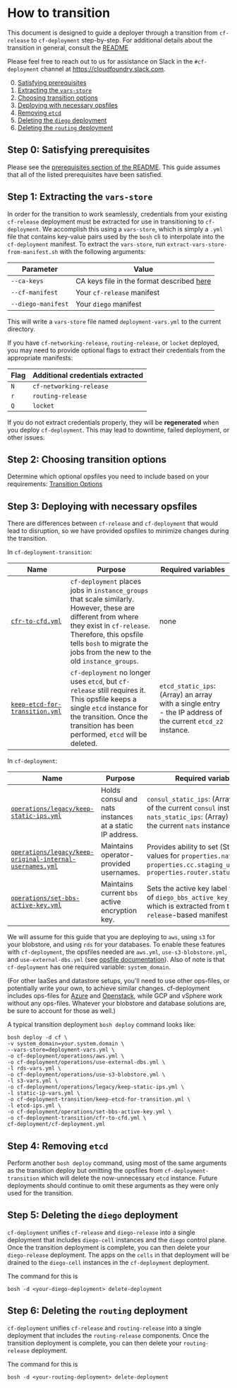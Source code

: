 # How to transition

This document is designed
to guide a deployer
through a transition
from `cf-release` to `cf-deployment`
step-by-step.
For additional details
about the transition in general,
consult the [README](README.md)

Please feel free
to reach out to us for assistance
on Slack
in the `#cf-deployment` channel
at https://cloudfoundry.slack.com.

0. [Satisfying prerequisites](#prerequisites)
1. [Extracting the `vars-store`](#vars-store-extraction)
1. [Choosing transition options](#transition-options)
1. [Deploying with necessary opsfiles](#transition-deployment)
1. [Removing `etcd`](#remove-etcd)
1. [Deleting the `diego` deployment](#delete-diego)
1. [Deleting the `routing` deployment](#delete-routing)

## <a id="prerequisites"></a> Step 0: Satisfying prerequisites

Please see the [prerequisites section of the README](README.md#prerequisites).
This guide assumes that
all of the listed prerequisites
have been satisfied.

## <a id="vars-store-extraction"></a> Step 1: Extracting the `vars-store`

In order for the transition
to work seamlessly,
credentials from
your existing `cf-release` deployment
must be extracted
for use in transitioning to `cf-deployment`.
We accomplish this using a
`vars-store`, which is simply a `.yml` file
that contains key-value pairs
used by the `bosh` cli
to interpolate into the `cf-deployment` manifest.
To extract the `vars-store`,
run `extract-vars-store-from-manifest.sh`
with the following arguments:

| Parameter | Value |
| --- | --- |
| `--ca-keys` | CA keys file in the format described [here](README.md#ca-keys) |
| `--cf-manifest` | Your `cf-release` manifest |
| `--diego-manifest` | Your `diego` manifest |

This will write a
`vars-store` file named `deployment-vars.yml`
to the current directory.

If you have
`cf-networking-release`, `routing-release`, or `locket` deployed,
you may need to provide
optional flags
to extract their credentials
from the appropriate manifests:

| Flag | Additional credentials extracted |
| --- | --- |
| `N` | `cf-networking-release` |
| `r` | `routing-release` |
| `Q` | `locket` |

If you do not extract credentials properly,
they will be **regenerated**
when you deploy `cf-deployment`.
This may lead to downtime,
failed deployment,
or other issues.

## <a id="transition-options"></a> Step 2: Choosing transition options

Determine which
optional opsfiles
you need to include
based on your requirements:
[Transition Options](transition-options.md)

## <a id="transition-deployment"></a> Step 3: Deploying with necessary opsfiles

There are differences between
`cf-release` and `cf-deployment`
that would lead to disruption,
so we have provided opsfiles
to minimize changes during the transition.

In `cf-deployment-transition`:

| Name | Purpose | Required variables |
| --- | --- | --- |
 [`cfr-to-cfd.yml`](cfr-to-cfd.yml) |  `cf-deployment` places jobs in `instance_groups` that scale similarly.  However, these are different from where they exist in `cf-release`.  Therefore, this opsfile tells `bosh` to migrate the jobs from the new to the old `instance_groups`. | none |
| [`keep-etcd-for-transition.yml`](keep-etcd-for-transition.yml) | `cf-deployment` no longer uses `etcd`, but `cf-release` still requires it.  This opsfile keeps a single `etcd` instance for the transition.  Once the transition has been performed, `etcd` will be deleted. | `etcd_static_ips`: (Array) an array with a single entry - the IP address of the current `etcd_z2` instance. |

In `cf-deployment`:

| Name | Purpose | Required variables |
| --- | --- | --- |
| [`operations/legacy/keep-static-ips.yml`](https://github.com/cloudfoundry/cf-deployment/blob/master/operations/legacy/keep-static-ips.yml) | Holds consul and nats instances at a static IP address. | `consul_static_ips`: (Array) the IPs of the current `consul` instances.<br />`nats_static_ips`: (Array) the IPs of the current `nats` instances. |
| [`operations/legacy/keep-original-internal-usernames.yml`](https://github.com/cloudfoundry/cf-deployment/blob/master/operations/legacy/keep-original-internal-usernames.yml) | Maintains operator-provided usernames. | Provides ability to set (String) values for `properties.nats.user`, `properties.cc.staging_upload_user`, `properties.router.status.user` |
| [`operations/set-bbs-active-key.yml`](https://github.com/cloudfoundry/cf-deployment/blob/master/operations/set-bbs-active-key.yml) | Maintains current `bbs` active encryption key. | Sets the active key label to the value of `diego_bbs_active_key_label`, which is extracted from the `diego-release`-based manifest in step 1. |

We will assume for
this guide
that you are deploying to `aws`,
using `s3` for your blobstore,
and using `rds` for your databases.
To enable these features
with `cf-deployment`,
the opsfiles needed are
`aws.yml`, `use-s3-blobstore.yml`, and `use-external-dbs.yml`
(see [opsfile documentation](https://github.com/cloudfoundry/cf-deployment/tree/master/operations#ops-files)).
Also of note is that `cf-deployment`
has one required variable: `system_domain`.

(For other IaaSes
and datastore setups,
you'll need to use other ops-files,
or potentially write your own,
to achieve similar changes.
cf-deployment includes ops-files
for [Azure](https://github.com/cloudfoundry/cf-deployment/blob/master/operations/aws.yml)
and [Openstack](https://github.com/cloudfoundry/cf-deployment/blob/master/operations/openstack.yml),
while GCP and vSphere work without any ops-files.
Whatever your blobstore and database solutions are,
be sure to account for those as well.)

A typical transition deployment `bosh deploy` command looks like:
```
bosh deploy -d cf \
-v system_domain=your.system.domain \
--vars-store=deployment-vars.yml \
-o cf-deployment/operations/aws.yml \
-o cf-deployment/operations/use-external-dbs.yml \
-l rds-vars.yml \
-o cf-deployment/operations/use-s3-blobstore.yml \
-l s3-vars.yml \
-o cf-deployment/operations/legacy/keep-static-ips.yml \
-l static-ip-vars.yml \
-o cf-deployment-transition/keep-etcd-for-transition.yml \
-l etcd-ips.yml \
-o cf-deployment/operations/set-bbs-active-key.yml \
-o cf-deployment-transition/cfr-to-cfd.yml \
cf-deployment/cf-deployment.yml
```

## <a id="remove-etcd"></a> Step 4: Removing `etcd`

Perform another `bosh deploy` command,
using most of the same arguments
as the transition deploy
but omitting the opsfiles
from `cf-deployment-transition`
which will delete the now-unnecessary `etcd` instance.
Future deployments
should continue to omit these arguments
as they were only used for the transition.

## <a id="delete-diego"></a> Step 5: Deleting the `diego` deployment

`cf-deployment` unifies `cf-release` and `diego-release`
into a single deployment
that includes `diego-cell` instances
and the `diego` control plane.
Once the transition deployment
is complete,
you can then delete your `diego-release` deployment.
The apps on the `cells` in that deployment
will be drained to the `diego-cell` instances
in the `cf-deployment` deployment.

The command for this is 
```
bosh -d <your-diego-deployment> delete-deployment
```

## <a id="delete-routing"></a> Step 6: Deleting the `routing` deployment

`cf-deployment` unifies `cf-release` and `routing-release`
into a single deployment
that includes the `routing-release` components.
Once the transition deployment
is complete,
you can then delete your `routing-release` deployment.

The command for this is
```
bosh -d <your-routing-deployment> delete-deployment
```

